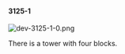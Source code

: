 #### 3125-1
![dev-3125-1-0.png](https://github.com/lil-lab/nlvr/raw/master/nlvr/dev/images/2/dev-3125-1-0.png "dev-3125-1-0.png")

There is a tower with four blocks.